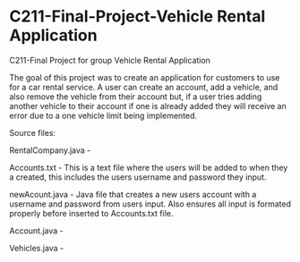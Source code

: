 # C211-Final-Project-Vehicle Rental Application
C211-Final Project for group Vehicle Rental Application

The goal of this project was to create an application for customers to use for a
car rental service. A user can create an account, add a vehicle, and also remove the
vehicle from their account but, if a user tries adding another vehicle to their account if
one is already added they will receive an error due to a one vehicle limit being implemented.

Source files: 

RentalCompany.java - 

Accounts.txt - This is a text file where the users will be added to when they a created, this includes the users username and password they input.


newAcount.java - Java file that creates a new users account with a username and password from users input. Also ensures all input is formated properly before inserted to Accounts.txt file.

Account.java - 

Vehicles.java - 
